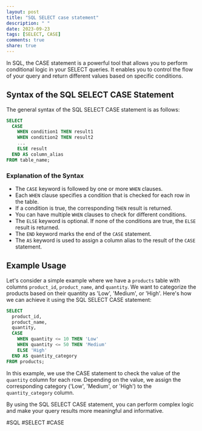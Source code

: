 ```yaml
---
layout: post
title: "SQL SELECT case statement"
description: " "
date: 2023-09-23
tags: [SELECT, CASE]
comments: true
share: true
---
```


In SQL, the CASE statement is a powerful tool that allows you to perform conditional logic in your SELECT queries. It enables you to control the flow of your query and return different values based on specific conditions.

## Syntax of the SQL SELECT CASE Statement

The general syntax of the SQL SELECT CASE statement is as follows:

```sql
SELECT 
  CASE
    WHEN condition1 THEN result1
    WHEN condition2 THEN result2
    ...
    ELSE result
  END AS column_alias
FROM table_name;
```

### Explanation of the Syntax

- The `CASE` keyword is followed by one or more `WHEN` clauses.
- Each `WHEN` clause specifies a condition that is checked for each row in the table.
- If a condition is true, the corresponding `THEN` result is returned.
- You can have multiple `WHEN` clauses to check for different conditions.
- The `ELSE` keyword is optional. If none of the conditions are true, the `ELSE` result is returned.
- The `END` keyword marks the end of the `CASE` statement.
- The `AS` keyword is used to assign a column alias to the result of the `CASE` statement.

## Example Usage

Let's consider a simple example where we have a `products` table with columns `product_id`, `product_name`, and `quantity`. We want to categorize the products based on their quantity as 'Low', 'Medium', or 'High'. Here's how we can achieve it using the SQL SELECT CASE statement:

```sql
SELECT 
  product_id, 
  product_name, 
  quantity,
  CASE
    WHEN quantity <= 10 THEN 'Low'
    WHEN quantity <= 50 THEN 'Medium'
    ELSE 'High'
  END AS quantity_category
FROM products;
```

In this example, we use the CASE statement to check the value of the `quantity` column for each row. Depending on the value, we assign the corresponding category ('Low', 'Medium', or 'High') to the `quantity_category` column.

By using the SQL SELECT CASE statement, you can perform complex logic and make your query results more meaningful and informative.

#SQL #SELECT #CASE